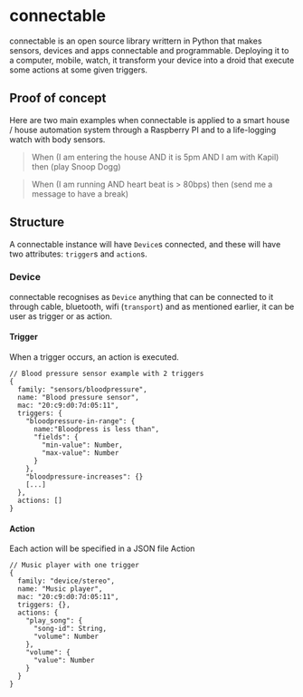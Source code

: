 # connectable

connectable is an open source library writtern in Python that makes sensors, devices and apps connectable and programmable. Deploying it to a computer, mobile, watch, it transform your device into a droid that execute some actions at some given triggers.

## Proof of concept
Here are two main examples when connectable is applied to a smart house / house automation system through a Raspberry PI and to a life-logging watch with body sensors.

>  When (I am entering the house AND it is 5pm AND I am with Kapil) then (play Snoop Dogg)

 
>  When (I am running AND heart beat is > 80bps) then (send me a message to have a break)
 

## Structure

A connectable instance will have `Device`s connected, and these will have two attributes: `trigger`s and `action`s.

### Device
connectable recognises as `Device` anything that can be connected to it through cable, bluetooth, wifi (`transport`) and as mentioned earlier, it can be user as trigger or as action.

#### Trigger
When a trigger occurs, an action is executed.

```
// Blood pressure sensor example with 2 triggers
{
  family: "sensors/bloodpressure",
  name: "Blood pressure sensor",
  mac: "20:c9:d0:7d:05:11",
  triggers: {
    "bloodpressure-in-range": {
      name:"Bloodpress is less than",
      "fields": {
        "min-value": Number,
        "max-value": Number
      }
    },
    "bloodpressure-increases": {}
    [...]
  },
  actions: []
}
```

#### Action
Each action will be specified in a JSON file
Action 

```
// Music player with one trigger
{
  family: "device/stereo",
  name: "Music player",
  mac: "20:c9:d0:7d:05:11",
  triggers: {},
  actions: {
    "play_song": {
      "song-id": String,
      "volume": Number
    },
    "volume": {
      "value": Number
    }
  }
}
```
